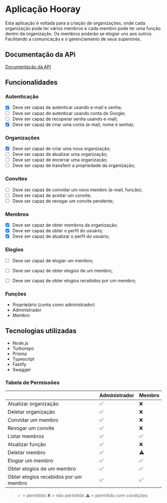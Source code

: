 # Aplicação Hooray

Esta aplicação é voltada para a criação de organizações, onde cada organização pode ter vários membros e cada membro pode ter uma função dentro da organização. Os membros poderão se elogiar uns aos outros. Facilitando a comunicação e o gerenciamento de seus superiores.


## Documentação da APi

[Documentação da API](http://localhost:3333/docs)


## Funcionalidades

### Autenticação

- [X] Deve ser capaz de autenticar usando e-mail e senha;
- [ ] Deve ser capaz de autenticar usando conta do Google;
- [ ] Deve ser capaz de recuperar senha usando e-mail;
- [X] Deve ser capaz de criar uma conta (e-mail, nome e senha);

### Organizações

- [X] Deve ser capaz de criar uma nova organização;
- [ ] Deve ser capaz de atualizar uma organização;
- [ ] Deve ser capaz de encerrar uma organização;
- [ ] Deve ser capaz de transferir a propriedade da organização;

### Convites

- [ ] Deve ser capaz de convidar um novo membro (e-mail, função);
- [ ] Deve ser capaz de aceitar um convite;
- [ ] Deve ser capaz de revogar um convite pendente;

### Membros

- [X] Deve ser capaz de obter membros da organização;
- [X] Deve ser capaz de obter o perfil do usuário;
- [X] Deve ser capaz de atualizar o perfil do usuário;

### Elogios

- [ ] Deve ser capaz de elogiar um membro;
- [ ] Deve ser capaz de obter elogios de um membro;
- [ ] Deve ser capaz de obter elogios recebidos por um membro;


### Funções

- Proprietário (conta como administrador)
- Administrador
- Membro

## Tecnologias utilizadas

- Node.js
- Turborepo
- Prisma
- Typescript
- Fastify
- Swagger


### Tabela de Permissões

|                        | Administrador | Membro  | 
| ---------------------- | ------------- | ------  | 
| Atualizar organização  | ✅            | ❌     | 
| Deletar organização    | ✅            | ❌     | 
| Convidar um membro     | ✅            | ❌     | 
| Revogar um convite     | ✅            | ❌     | 
| Listar membros         | ✅            | ✅     | 
| Atualizar função       | ✅            | ❌     | 
| Deletar membro         | ✅            | ⚠️     | 
| Elogiar um membro      | ✅            | ✅     | 
| Obter elogios de um membro | ✅            | ✅     | 
| Obter elogios recebidos por um membro | ✅            | ✅     | 


> ✅ = permitido
> ❌ = não permitido
> ⚠️ = permitido com condições

